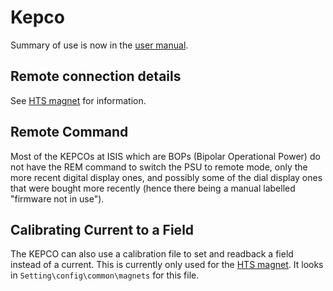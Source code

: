 # Kepco

Summary of use is now in the [user manual](https://github.com/ISISComputingGroup/ibex_user_manual/wiki/Kepco-Power-Supply).

## Remote connection details

See [HTS magnet](../magnets/HTS-Magnet) for information.

## Remote Command

Most of the KEPCOs at ISIS which are BOPs (Bipolar Operational Power) do not have the REM command to switch the PSU to remote mode, only the more recent digital display ones, and possibly some of the dial display ones that were bought more recently (hence there being a manual labelled "firmware not in use").

## Calibrating Current to a Field

The KEPCO can also use a calibration file to set and readback a field instead of a current. This is currently only used for the [HTS magnet](../magnets/HTS-Magnet). It looks in `Setting\config\common\magnets` for this file.
